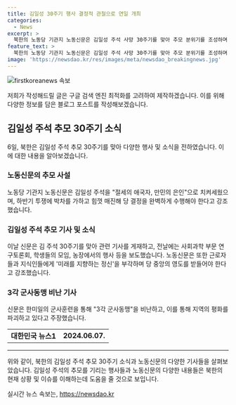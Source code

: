 ```yaml
---
title: 김일성 30주기 행사 결정적 관철으로 연일 개최
categories:
  - News
excerpt: >
  북한의 노동당 기관지 노동신문은 김일성 주석 사망 30주기를 맞아 추모 분위기를 조성하며 노동당 전원회의의 결정을 독려하고, 김일성을 절세의 애국자, 만민의 은인으로 칭송했다. 또한 다양한 행사와 모임을 소개하며 노동당의 중요성과 과학기술 발전에 대한 강조를 전했다. 또 군사훈련에 대한 비난과 우리의 안보를 위협하는 행위를 규탄하며 국가 안보에 대한 우려를 나타냈다. 
feature_text: >
  북한의 노동당 기관지 노동신문은 김일성 주석 사망 30주기를 맞아 추모 분위기를 조성하며 노동당 전원회의의 결정을 독려하고, 김일성을 절세의 애국자, 만민의 은인으로 칭송했다. 또한 다양한 행사와 모임을 소개하며 노동당의 중요성과 과학기술 발전에 대한 강조를 전했다. 또 군사훈련에 대한 비난과 우리의 안보를 위협하는 행위를 규탄하며 국가 안보에 대한 우려를 나타냈다. 
image: 'https://newsdao.kr/res/images/meta/newsdao_breakingnews.jpg'
---
```


<p><img src="https://newsdao.kr/res/images/meta/newsdao_breakingnews.jpg" alt="firstkoreanews 속보" /></p>

<p>저희가 작성해드릴 글은 구글 검색 엔진 최적화를 고려하여 제작하겠습니다. 이를 위해 다양한 정보를 담은 블로그 포스트를 작성해보겠습니다. </p>

<h2 data-ke-size="size26">김일성 주석 추모 30주기 소식</h2>

<p data-ke-size="size16">6일, 북한은 김일성 주석 추모 30주기를 맞아 다양한 행사 및 소식을 전하였습니다. 이에 대한 내용을 알아보겠습니다.</p>

<h3>노동신문의 추모 사설</h3>

<p data-ke-size="size16">노동당 기관지 노동신문은 김일성 주석을 "절세의 애국자, 만민의 은인"으로 치켜세웠으며, 하반기 투쟁에 박차를 가하고 힘껏 매진해 당 결정을 완벽하게 수행해야 한다고 강조했습니다.</p>

<h3>김일성 주석 추모 기사 및 소식</h3>

<p data-ke-size="size16">이날 신문은 김 주석 30주기를 맞아 관련 기사를 게재하고, 전날에는 사회과학 부문 연구토론회, 학생들의 모임, 농장에서의 행사 등을 보도했습니다. 노동신문은 또한 근로자들과 지식인들에게 '미래를 지향하는 정신'을 부각하며 당 중앙의 영도를 받들어야 한다고 강조했습니다.</p>

<h3>3각 군사동맹 비난 기사</h3>

<p data-ke-size="size16">신문은 한미일의 군사훈련을 통해 "3각 군사동맹"을 비난하고, 이를 통해 지역의 평화를 파괴하고 있다고 주장했습니다.</p>

<table>
  <tr>
    <td style="text-align: center; height: 17px;"><b>대한민국 뉴스1</b></td>
    <td style="text-align: center; height: 17px;"><b>2024.06.07.</b></td>
  </tr>
</table>

<hr>

<p data-ke-size="size16">위와 같이, 북한의 김일성 주석 추모 30주기 소식과 노동신문의 다양한 기사들을 살펴보았습니다. 김일성 주석의 추모를 기리는 행사들과 노동신문의 다양한 내용들은 북한의 현재 상황 및 이슈를 이해하는데 도움을 줄 것으로 보입니다. </p>
실시간 뉴스 속보는, <a href="https://newsdao.kr" rel="dofollow">https://newsdao.kr</a>


